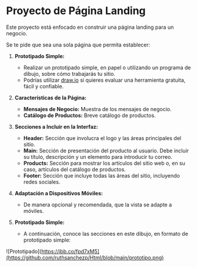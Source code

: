 # Proyecto de Página Landing

Este proyecto está enfocado en construir una página landing para un negocio.

Se te pide que sea una sola página que permita establecer:

1. **Prototipado Simple:**
   - Realizar un prototipado simple, en papel o utilizando un programa de dibujo, sobre cómo trabajarás tu sitio.
   - Podrías utilizar [draw.io](https://draw.io) si quieres evaluar una herramienta gratuita, fácil y confiable.

2. **Características de la Página:**
   - **Mensajes de Negocio:** Muestra de los mensajes de negocio.
   - **Catálogo de Productos:** Breve catálogo de productos.

3. **Secciones a Incluir en la Interfaz:**
   - **Header:** Sección que involucra el logo y las áreas principales del sitio.
   - **Main:** Sección de presentación del producto al usuario. Debe incluir su título, descripción y un elemento para introducir tu correo.
   - **Products:** Sección para mostrar los artículos del sitio web o, en su caso, artículos del catálogo de productos.
   - **Footer:** Sección que incluye todas las áreas del sitio, incluyendo redes sociales.

4. **Adaptación a Dispositivos Móviles:**
   - De manera opcional y recomendada, que la vista se adapte a móviles.

5. **Prototipado Simple:**
   - A continuación, conoce las secciones en este dibujo, en formato de prototipado simple:

![Prototipado](https://ibb.co/fpd7xM5](https://github.com/ruthsanchezp/Html/blob/main/prototipo.png)
